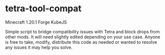 # tetra-tool-compat

Minecraft 1.20.1 Forge KubeJS

Simple script to bridge compatibility issues with Tetra and block drops from other mods. It will need slightly edited depending on your use case. Anyone is free to take, modify, distribute this code as needed or wanted to resolve any issues it may help you solve. 
